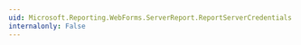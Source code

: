 ```yaml
---
uid: Microsoft.Reporting.WebForms.ServerReport.ReportServerCredentials
internalonly: False
---
```

